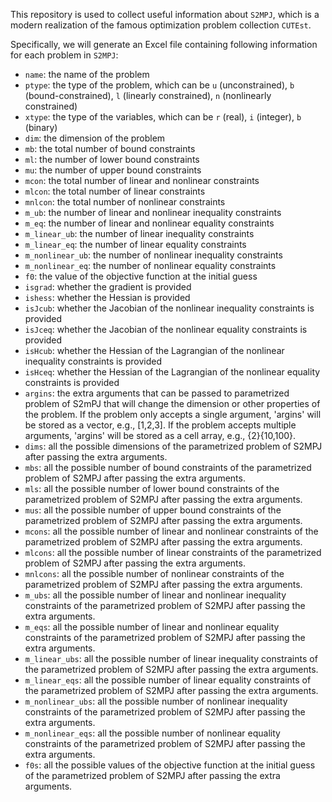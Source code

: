 This repository is used to collect useful information about ``S2MPJ``, which is a modern realization of the famous optimization problem collection ``CUTEst``.

Specifically, we will generate an Excel file containing following information for each problem in ``S2MPJ``:
- ``name``: the name of the problem
- ``ptype``: the type of the problem, which can be ``u`` (unconstrained), ``b`` (bound-constrained), ``l`` (linearly constrained), ``n`` (nonlinearly constrained)
- ``xtype``: the type of the variables, which can be ``r`` (real), ``i`` (integer), ``b`` (binary)
- ``dim``: the dimension of the problem
- ``mb``: the total number of bound constraints
- ``ml``: the number of lower bound constraints
- ``mu``: the number of upper bound constraints
- ``mcon``: the total number of linear and nonlinear constraints
- ``mlcon``: the total number of linear constraints
- ``mnlcon``: the total number of nonlinear constraints
- ``m_ub``: the number of linear and nonlinear inequality constraints
- ``m_eq``: the number of linear and nonlinear equality constraints
- ``m_linear_ub``: the number of linear inequality constraints
- ``m_linear_eq``: the number of linear equality constraints
- ``m_nonlinear_ub``: the number of nonlinear inequality constraints
- ``m_nonlinear_eq``: the number of nonlinear equality constraints
- ``f0``: the value of the objective function at the initial guess
- ``isgrad``: whether the gradient is provided
- ``ishess``: whether the Hessian is provided
- ``isJcub``: whether the Jacobian of the nonlinear inequality constraints is provided
- ``isJceq``: whether the Jacobian of the nonlinear equality constraints is provided
- ``isHcub``: whether the Hessian of the Lagrangian of the nonlinear inequality constraints is provided
- ``isHceq``: whether the Hessian of the Lagrangian of the nonlinear equality constraints is provided
- ``argins``: the extra arguments that can be passed to parametrized problem of S2mPJ that will change the dimension or other properties of the problem. If the problem only accepts a single argument, 'argins' will be stored as a vector, e.g., [1,2,3]. If the problem accepts multiple arguments, 'argins' will be stored as a cell array, e.g., {2}{10,100}.
- ``dims``: all the possible dimensions of the parametrized problem of S2MPJ after passing the extra arguments.
- ``mbs``: all the possible number of bound constraints of the parametrized problem of S2MPJ after passing the extra arguments.
- ``mls``: all the possible number of lower bound constraints of the parametrized problem of S2MPJ after passing the extra arguments.
- ``mus``: all the possible number of upper bound constraints of the parametrized problem of S2MPJ after passing the extra arguments.
- ``mcons``: all the possible number of linear and nonlinear constraints of the parametrized problem of S2MPJ after passing the extra arguments.
- ``mlcons``: all the possible number of linear constraints of the parametrized problem of S2MPJ after passing the extra arguments.
- ``mnlcons``: all the possible number of nonlinear constraints of the parametrized problem of S2MPJ after passing the extra arguments.
- ``m_ubs``: all the possible number of linear and nonlinear inequality constraints of the parametrized problem of S2MPJ after passing the extra arguments.
- ``m_eqs``: all the possible number of linear and nonlinear equality constraints of the parametrized problem of S2MPJ after passing the extra arguments.
- ``m_linear_ubs``: all the possible number of linear inequality constraints of the parametrized problem of S2MPJ after passing the extra arguments.
- ``m_linear_eqs``: all the possible number of linear equality constraints of the parametrized problem of S2MPJ after passing the extra arguments.
- ``m_nonlinear_ubs``: all the possible number of nonlinear inequality constraints of the parametrized problem of S2MPJ after passing the extra arguments.
- ``m_nonlinear_eqs``: all the possible number of nonlinear equality constraints of the parametrized problem of S2MPJ after passing the extra arguments.
- ``f0s``: all the possible values of the objective function at the initial guess of the parametrized problem of S2MPJ after passing the extra arguments.

